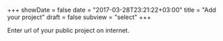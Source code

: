 +++
showDate = false
date = "2017-03-28T23:21:22+03:00"
title = "Add your project"
draft = false
subview = "select"
+++

Enter url of your public project on internet.

